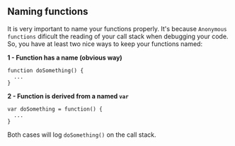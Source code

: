 ## Naming functions
It is very important to name your functions properly. It's because `Anonymous functions` dificult the reading of your call stack when debugging your code.
So, you have at least two nice ways to keep your functions named:

**1 - Function has a name (obvious way)**
```
function doSomething() {
  ...
}
```

**2 - Function is derived from a named `var`**
```
var doSomething = function() {
  ...
}
```

Both cases will log `doSomething()` on the call stack.
